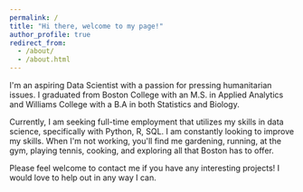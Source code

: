 ```yaml
---
permalink: /
title: "Hi there, welcome to my page!"
author_profile: true
redirect_from: 
  - /about/
  - /about.html
---
```

I'm an aspiring Data Scientist with a passion for pressing humanitarian issues. I graduated from Boston College with an M.S. in Applied Analytics and Williams College with a B.A in both Statistics and Biology.

Currently, I am seeking full-time employment that utilizes my skills in data science, specifically with Python, R, SQL. I am constantly looking to improve my skills. When I'm not working, you'll find me gardening, running, at the gym, playing tennis, cooking, and exploring all that Boston has to offer.

Please feel welcome to contact me if you have any interesting projects! I would love to help out in any way I can. 


